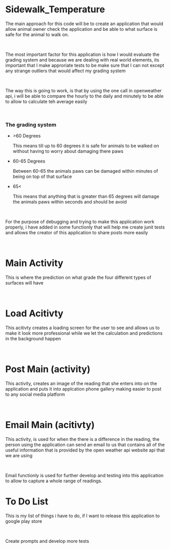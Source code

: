 # Sidewalk_Temperature
<p>The main approach for this code will be to create an application that would allow animal owner check the application and be able to what surface is safe for the animal to walk on.</p><br>
<p>The most important factor for this application is how I would evaluate the grading system and because we are dealing with real world elements, its important that I make approriate tests to be make sure that I can not except any strange outliers that would affect my grading system </p><br>
<p>The way this is going to work, is that by using the one call in openweather api, i will be able to compare the hourly to the daily and minutely to be able to allow to calculate teh average easily </p><br>
<h3> The grading system </h3>
<ul>
  <li>>60 Degrees</li>
  <p> This means till up to 60 degrees it is safe for animals to be walked on without having to worry about damaging there paws </p>
  <li>60-65 Degrees</li>
  <p> Between 60-65 the animals paws can be damaged within minutes of being on top of that surface</p>
  <li>65<</li>
    <p> This means that anything that is greater than 65 degrees will damage the animals paws within seconds and should be avoid </p>
</ul> <br>

<p> For the purpose of debugging and trying to make this application work properly, i have added in some functionly that will help me create junit tests and allows the creator of this application to share posts more easily </p> <br>

# Main Activity 
<p> This is where the prediction on what grade the four different types of surfaces will have </p> <br>

# Load Acitivty
<p> This acitivty creates a loading screen for the user to see and allows us to make it look more professional while we let the calculation and predictions in the background happen </p><br>

# Post Main (activity)
<p> This activity, creates an image of the reading that she enters into on the application and puts it into applcation phone gallery making easier to post to any social media platform </p><br>

# Email Main (acitivty)
<p> This activity, is used for when the there is a difference in the reading, the person using the application can send an email to us that contains all of the useful information that is provided by the open weather api website api that we are using </p> <br>

<p>Email functionly is used for further develop and testing into this application to allow to capture a whole range of readings.</p>


# To Do List
<p> This is my list of things i have to do, if I want to release this application to google play store </p> <br>
<p>Create prompts and develop more tests</p><br>
